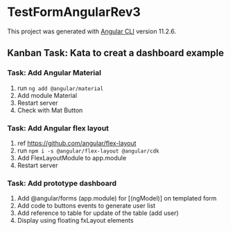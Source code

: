 # TestFormAngularRev3

This project was generated with [Angular CLI](https://github.com/angular/angular-cli) version 11.2.6.

## Kanban Task: Kata to creat a dashboard example

### Task: Add Angular Material

1. run ```ng add @angular/material```
2. Add module Material
3. Restart server
4. Check with Mat Button

### Task: Add Angular flex layout

1. ref <https://github.com/angular/flex-layout>
2. run ```npm i -s @angular/flex-layout @angular/cdk```
3. Add FlexLayoutModule to app.module
4. Restart server

### Task: Add prototype dashboard

1. Add @angular/forms (app.module) for [(ngModel)] on templated form
2. Add code to buttons events to generate user list
3. Add reference to table for update of the table (add user)
4. Display using floating fxLayout elements
